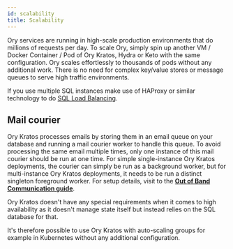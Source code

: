 ```yaml
---
id: scalability
title: Scalability
---
```


Ory services are running in high-scale production environments that do millions of requests per day. To scale Ory, simply spin up
another VM / Docker Container / Pod of Ory Kratos, Hydra or Keto with the same configuration. Ory scales effortlessly to thousands
of pods without any additional work. There is no need for complex key/value stores or message queues to serve high traffic
environments.

If you use multiple SQL instances make use of HAProxy or similar technology to do
[SQL Load Balancing](https://severalnines.com/resources/database-management-tutorials/mysql-load-balancing-haproxy-tutorial).

## Mail courier

Ory Kratos processes emails by storing them in an email queue on your database and running a mail courier worker to handle this
queue. To avoid processing the same email multiple times, only one instance of this mail courier should be run at one time. For
simple single-instance Ory Kratos deployments, the courier can simply be run as a background worker, but for multi-instance Ory
Kratos deployments, it needs to be run a distinct singleton foreground worker. For setup details, visit to the
[**Out of Band Communication guide**](../self-hosted/mail-courier-selfhosted).

Ory Kratos doesn't have any special requirements when it comes to high availability as it doesn't manage state itself but instead
relies on the SQL database for that.

It's therefore possible to use Ory Kratos with auto-scaling groups for example in Kubernetes without any additional configuration.

